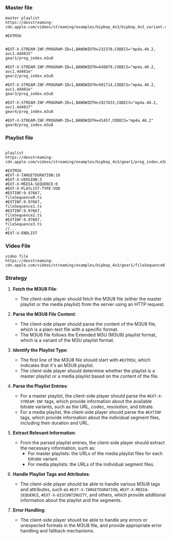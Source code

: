 ### Master file
```
master playlist
https://devstreaming-cdn.apple.com/videos/streaming/examples/bipbop_4x3/bipbop_4x3_variant.m3u8

#EXTM3U


#EXT-X-STREAM-INF:PROGRAM-ID=1,BANDWIDTH=232370,CODECS="mp4a.40.2, avc1.4d4015"
gear1/prog_index.m3u8

#EXT-X-STREAM-INF:PROGRAM-ID=1,BANDWIDTH=649879,CODECS="mp4a.40.2, avc1.4d401e"
gear2/prog_index.m3u8

#EXT-X-STREAM-INF:PROGRAM-ID=1,BANDWIDTH=991714,CODECS="mp4a.40.2, avc1.4d401e"
gear3/prog_index.m3u8

#EXT-X-STREAM-INF:PROGRAM-ID=1,BANDWIDTH=1927833,CODECS="mp4a.40.2, avc1.4d401f"
gear4/prog_index.m3u8

#EXT-X-STREAM-INF:PROGRAM-ID=1,BANDWIDTH=41457,CODECS="mp4a.40.2"
gear0/prog_index.m3u8
```
### Playlist file
```

playlist
https://devstreaming-cdn.apple.com/videos/streaming/examples/bipbop_4x3/gear1/prog_index.m3u8

#EXTM3U
#EXT-X-TARGETDURATION:10
#EXT-X-VERSION:3
#EXT-X-MEDIA-SEQUENCE:0
#EXT-X-PLAYLIST-TYPE:VOD
#EXTINF:9.97667,	
fileSequence0.ts
#EXTINF:9.97667,	
fileSequence1.ts
#EXTINF:9.97667,	
fileSequence2.ts
#EXTINF:9.97667,	
fileSequence3.ts
//...
#EXT-X-ENDLIST
```
### Video File
```
video file
https://devstreaming-cdn.apple.com/videos/streaming/examples/bipbop_4x3/gear1/fileSequence0.ts
```

### Strategy
1. **Fetch the M3U8 File**:
    
    - The client-side player should fetch the M3U8 file (either the master playlist or the media playlist) from the server using an HTTP request.
2. **Parse the M3U8 File Content**:
    
    - The client-side player should parse the content of the M3U8 file, which is a plain-text file with a specific format.
    - The M3U8 file follows the Extended M3U (M3U8) playlist format, which is a variant of the M3U playlist format.
3. **Identify the Playlist Type**:
    
    - The first line of the M3U8 file should start with `#EXTM3U`, which indicates that it's an M3U8 playlist.
    - The client-side player should determine whether the playlist is a master playlist or a media playlist based on the content of the file.
4. **Parse the Playlist Entries**:
    
    - For a master playlist, the client-side player should parse the `#EXT-X-STREAM-INF` tags, which provide information about the available bitrate variants, such as the URL, codec, resolution, and bitrate.
    - For a media playlist, the client-side player should parse the `#EXTINF` tags, which provide information about the individual segment files, including their duration and URL.
5. **Extract Relevant Information**:
    
    - From the parsed playlist entries, the client-side player should extract the necessary information, such as:
        - For master playlists: the URLs of the media playlist files for each bitrate variant.
        - For media playlists: the URLs of the individual segment files.
6. **Handle Playlist Tags and Attributes**:
    
    - The client-side player should be able to handle various M3U8 tags and attributes, such as `#EXT-X-TARGETDURATION`, `#EXT-X-MEDIA-SEQUENCE`, `#EXT-X-DISCONTINUITY`, and others, which provide additional information about the playlist and the segments.
7. **Error Handling**:
    
    - The client-side player should be able to handle any errors or unexpected formats in the M3U8 file, and provide appropriate error handling and fallback mechanisms.